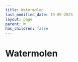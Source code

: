 ```yaml
---
title: Watermolen
last_modified_date: 19-09-2023
layout: page
parent: W
has_children: false
---
```


Watermolen
==========

